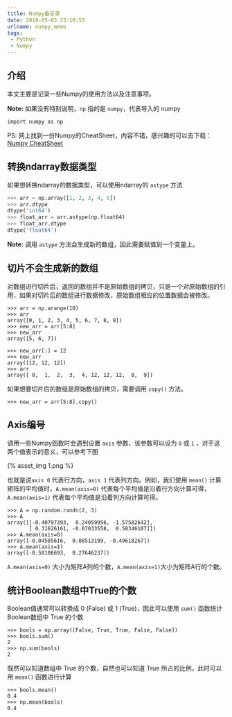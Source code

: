 ```yaml
---
title: Numpy备忘录
date: 2018-05-03 23:10:53
urlname: numpy_memo
tags:
 - Python
 - Numpy
---
```


## 介绍

本文主要是记录一些Numpy的使用方法以及注意事项。

__Note:__ 如果没有特别说明，`np` 指的是 `numpy`，代表导入的 numpy

```
import numpy as np
```

PS: 网上找到一份Numpy的CheatSheet，内容不错，感兴趣的可以去下载：[Numpy CheatSheet](https://www.dataquest.io/blog/numpy-cheat-sheet/)

## 转换ndarray数据类型

如果想转换ndarray的数据类型，可以使用ndarray的 `astype` 方法

```python
>>> arr = np.array([1, 2, 3, 4, 5])
>>> arr.dtype
dtype('int64')
>>> float_arr = arr.astype(np.float64)
>>> float_arr.dtype
dtype('float64')
```

__Note:__ 调用 `astype` 方法会生成新的数组，因此需要赋值到一个变量上。

## 切片不会生成新的数组

对数组进行切片后，返回的数组并不是原始数组的拷贝，只是一个对原始数组的引用，如果对切片后的数组进行数据修改，原始数组相应的位置数据会被修改。

```
>>> arr = np.arange(10)
>>> arr
array([0, 1, 2, 3, 4, 5, 6, 7, 8, 9])
>>> new_arr = arr[5:8]
>>> new_arr
array([5, 6, 7])

>>> new_arr[:] = 12
>>> new_arr
array([12, 12, 12])
>>> arr
array([ 0,  1,  2,  3,  4, 12, 12, 12,  8,  9])
```

如果想要切片后的数组是原始数组的拷贝，需要调用 `copy()` 方法。

```
>>> new_arr = arr[5:8].copy()
```

## Axis编号

调用一些Numpy函数时会遇到设置 `axis` 参数，该参数可以设为 `0` 或 `1` ，对于这两个值表示的意义，可以参考下图

{% asset_img 1.png %}

也就是说`axis 0` 代表行方向，`axis 1` 代表列方向。例如，我们使用 `mean()` 计算矩阵的平均值时，`A.mean(axis=0)` 代表每个平均值是沿着行方向计算可得，`A.mean(axis=1)` 代表每个平均值是沿着列方向计算可得。

```
>>> A = np.random.randn(2, 3)
>>> A
array([[-0.40797393,  0.24059956, -1.57582642],
       [ 0.31626161, -0.07033558,  0.58346107]])
>>> A.mean(axis=0)
array([-0.04585616,  0.08513199, -0.49618267])
>>> A.mean(axis=1)
array([-0.58106693,  0.27646237])
```

`A.mean(axis=0)` 大小为矩阵A列的个数，`A.mean(axis=1)`大小为矩阵A行的个数。

## 统计Boolean数组中True的个数

Boolean值通常可以转换成 0 (False) 或 1 (True)，因此可以使用 `sum()` 函数统计Boolean数组中 True 的个数

```
>>> bools = np.array([False, True, True, False, False])
>>> bools.sum()
2
>>> np.sum(bools)
2
```

既然可以知道数组中 True 的个数，自然也可以知道 True 所占的比例，此时可以用 `mean()` 函数进行计算

```
>>> bools.mean()
0.4
>>> np.mean(bools)
0.4
```